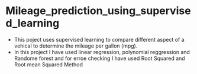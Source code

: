 # Mileage_prediction_using_supervised_learning
* This poject uses supervised learning to compare different aspect of a vehical to determine the mileage per gallon (mpg). 
* In this project I have used linear regression, polynomial reggression and Randome forest and for erroe checking I have used Root Squared and Root mean Squared Method


